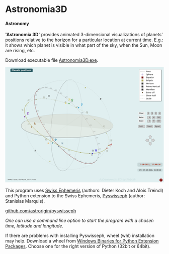 # Astronomia3D
#### Astronomy

**'Astronomia 3D'** provides animated 3-dimensional visualizations of planets' positions relative to the horizon for a particular location at current time. E.g.: it shows which planet is visible in what part of the sky, when the Sun, Moon are rising, etc.

Download executable file [Astronomia3D.exe](https://github.com/Drozdman-1/Astronomia3D/releases/download/v1/Astronomia3D_Popiel.exe).

![Astro3D](demo-images/Astronomia3D_animation.gif)

This program uses [Swiss Ephemeris](https://www.astro.com/swisseph/) (authors: Dieter Koch and Alois Treindl) and Python extension to the Swiss Ephemeris, [Pyswisseph](https://astrorigin.com/pyswisseph/) (author: Stanislas Marquis).

[github.com/astrorigin/pyswisseph](https://github.com/astrorigin/pyswisseph)  

*One can use a command line option to start the program with a chosen time, latitude and longitude.*

If there are problems with installing Pyswisseph, wheel (whl) installation may help.
Download a wheel from [Windows Binaries for Python Extension Packages](https://www.lfd.uci.edu/~gohlke/pythonlibs/#pyswisseph). Choose one for the right version of Python (32bit or 64bit).

